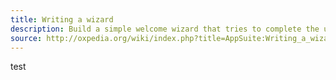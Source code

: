 ```yaml
---
title: Writing a wizard
description: Build a simple welcome wizard that tries to complete the users information
source: http://oxpedia.org/wiki/index.php?title=AppSuite:Writing_a_wizard
---
```








test
